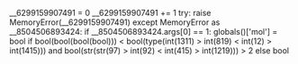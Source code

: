 __6299159907491 = 0
__6299159907491 += 1
try:
    raise MemoryError(__6299159907491)
except MemoryError as __8504506893424:
    if __8504506893424.args[0] == 1:
        globals()['mol'] = bool if bool(bool(bool(bool))) < bool(type(int(1311) > int(819) < int(12) > int(1415))) and bool(str(str(97) > int(92) < int(415) > int(1219))) > 2 else bool
